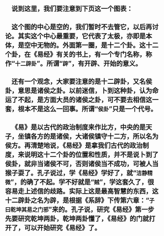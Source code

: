 &emsp;说到这里，我们要注意到下页这一个图表：
---
&emsp;这个图的中心是空的，我们暂时不去管它，以后再讨论。其实这个中心最重要，它代表了太极，亦即是本体，是空中无物的。外面第一圈，是十二个卦。这十二个卦，在《易经》有关的书上，有一个专门名称，称作“``十二辟卦``”。所谓“``辟``”，有开辟、开始的意义。
---
&emsp;还有一个观念，大家要注意的是十二辟卦，又名侯卦，意思是诸侯之卦。以前迷信，卜到这种卦，认为命运了不起，是方面大员的诸侯之卦，可不要去相信这一套，根本不是这么一回事。所谓“``侯卦``”只是一个代号。
---
&emsp;《易》是以古代的政治制度来作比方，中央的是天子，坐镇各方的是诸侯，大诸侯镇守十二方，所以名为侯方。再清楚地说，《易经》是拿我们古代的政治制度，来说明这十二个卦的位置和性质，并不是说卜到了侯卦，就非当诸侯不可，否则诸侯当不成功，可被人当猴子耍了。孔子说过，学《易经》学好了，就“``洁静精微``”，的确了不起。学不好就是“``贼``”，学这套久了，很容易走上述信的歧路。实际上这是最高智慧的东西，这十二辟卦之名为辟，是根据《系辞》下传第六章：“``子曰乾坤其易之门邪``”来的。孔子说，研究《易经》第一步先要研究乾坤两卦，乾坤两卦懂了，《易经》的门就打开了，可以开始研究《易经》了。
---
